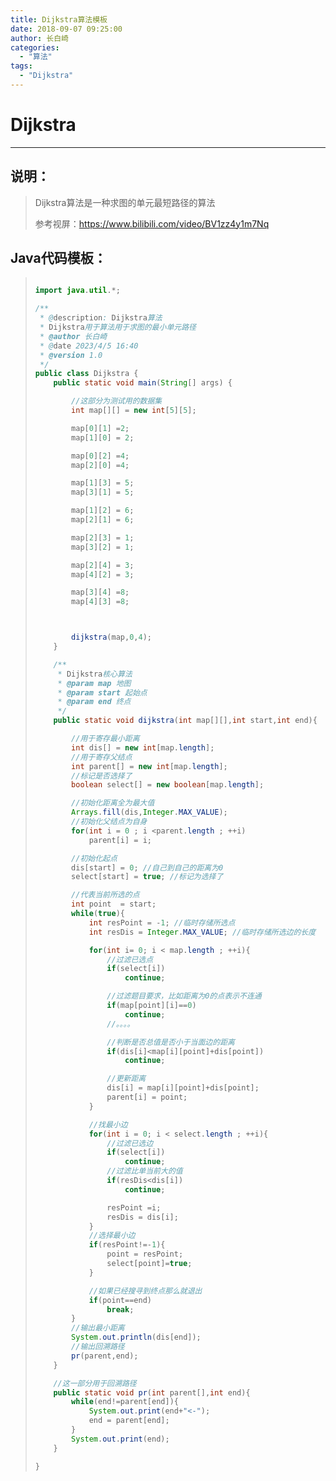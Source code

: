 ```yaml
---
title: Dijkstra算法模板
date: 2018-09-07 09:25:00
author: 长白崎
categories:
  - "算法"
tags:
  - "Dijkstra"
---
```




# Dijkstra

---

## 说明：

> Dijkstra算法是一种求图的单元最短路径的算法
>
> 参考视屏：https://www.bilibili.com/video/BV1zz4y1m7Nq

## Java代码模板：

> ```java
> 
> import java.util.*;
> 
> /**
>  * @description: Dijkstra算法
>  * Dijkstra用于算法用于求图的最小单元路径
>  * @author 长白崎
>  * @date 2023/4/5 16:40
>  * @version 1.0
>  */
> public class Dijkstra {
>     public static void main(String[] args) {
> 
>         //这部分为测试用的数据集
>         int map[][] = new int[5][5];
> 
>         map[0][1] =2;
>         map[1][0] = 2;
> 
>         map[0][2] =4;
>         map[2][0] =4;
> 
>         map[1][3] = 5;
>         map[3][1] = 5;
> 
>         map[1][2] = 6;
>         map[2][1] = 6;
> 
>         map[2][3] = 1;
>         map[3][2] = 1;
> 
>         map[2][4] = 3;
>         map[4][2] = 3;
> 
>         map[3][4] =8;
>         map[4][3] =8;
> 
> 
> 
>         dijkstra(map,0,4);
>     }
> 
>     /**
>      * Dijkstra核心算法
>      * @param map 地图
>      * @param start 起始点
>      * @param end 终点
>      */
>     public static void dijkstra(int map[][],int start,int end){
> 
>         //用于寄存最小距离
>         int dis[] = new int[map.length];
>         //用于寄存父结点
>         int parent[] = new int[map.length];
>         //标记是否选择了
>         boolean select[] = new boolean[map.length];
> 
>         //初始化距离全为最大值
>         Arrays.fill(dis,Integer.MAX_VALUE);
>         //初始化父结点为自身
>         for(int i = 0 ; i <parent.length ; ++i)
>             parent[i] = i;
> 
>         //初始化起点
>         dis[start] = 0; //自己到自己的距离为0
>         select[start] = true; //标记为选择了
> 
>         //代表当前所选的点
>         int point  = start;
>         while(true){
>             int resPoint = -1; //临时存储所选点
>             int resDis = Integer.MAX_VALUE; //临时存储所选边的长度
> 
>             for(int i= 0; i < map.length ; ++i){
>                 //过滤已选点
>                 if(select[i])
>                     continue;
> 
>                 //过滤题目要求，比如距离为0的点表示不连通
>                 if(map[point][i]==0)
>                     continue;
>                 //。。。。
> 
>                 //判断是否总值是否小于当面边的距离
>                 if(dis[i]<map[i][point]+dis[point])
>                     continue;
> 
>                 //更新距离
>                 dis[i] = map[i][point]+dis[point];
>                 parent[i] = point;
>             }
> 
>             //找最小边
>             for(int i = 0; i < select.length ; ++i){
>                 //过滤已选边
>                 if(select[i])
>                     continue;
>                 //过滤比单当前大的值
>                 if(resDis<dis[i])
>                     continue;
> 
>                 resPoint =i;
>                 resDis = dis[i];
>             }
>             //选择最小边
>             if(resPoint!=-1){
>                 point = resPoint;
>                 select[point]=true;
>             }
> 
>             //如果已经搜寻到终点那么就退出
>             if(point==end)
>                 break;
>         }
>         //输出最小距离
>         System.out.println(dis[end]);
>         //输出回溯路径
>         pr(parent,end);
>     }
> 
>     //这一部分用于回溯路径
>     public static void pr(int parent[],int end){
>         while(end!=parent[end]){
>             System.out.print(end+"<-");
>             end = parent[end];
>         }
>         System.out.print(end);
>     }
> 
> }
> ```